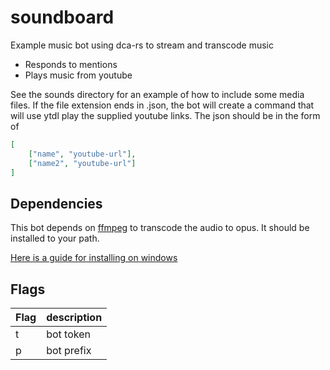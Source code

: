 # soundboard
Example music bot using dca-rs to stream and transcode music
- Responds to mentions
- Plays music from youtube

See the sounds directory for an example of how to include some media files.
If the file extension ends in .json, the bot will create a command that will use ytdl play the supplied youtube links. The json should be in the form of
```json
[
	["name", "youtube-url"],
	["name2", "youtube-url"]
]
```

## Dependencies
This bot depends on [ffmpeg](https://ffmpeg.org) to transcode the audio to opus.
It should be installed to your path.

[Here is a guide for installing on windows](https://github.com/adaptlearning/adapt_authoring/wiki/Installing-FFmpeg)

## Flags

| Flag | description |
|------|-------------|
| t    | bot token   |
| p    | bot prefix  |

